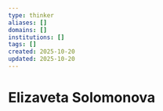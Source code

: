 ```yaml
---
type: thinker
aliases: []
domains: []
institutions: []
tags: []
created: 2025-10-20
updated: 2025-10-20
---
```


# Elizaveta Solomonova


